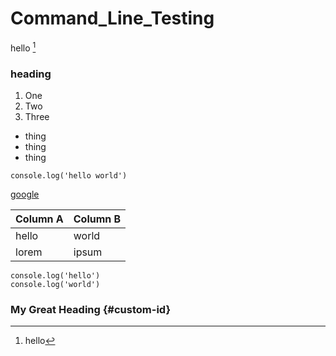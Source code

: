 # Command_Line_Testing

hello [^1]
[^1]: hello

### heading

1. One
2. Two
3. Three
- thing
- thing
- thing

`console.log('hello world')`

[google](https://google.com)

| Column A | Column B |
| --- | --- |
| hello | world |
| lorem | ipsum |

```
console.log('hello')
console.log('world')
```

### My Great Heading {#custom-id}
